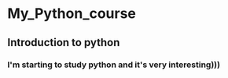# My_Python_course
## Introduction to python

### I'm starting to study python and it's very interesting)))
